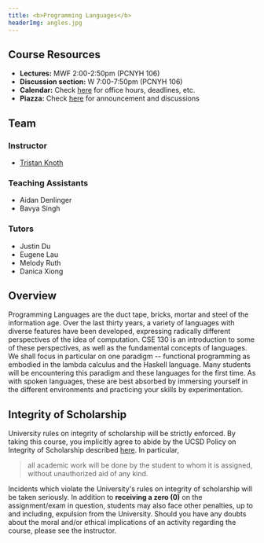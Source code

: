 ```yaml
---
title: <b>Programming Languages</b>
headerImg: angles.jpg
---
```


## Course Resources

- **Lectures:**             MWF 2:00-2:50pm (PCNYH 106) 
- **Discussion section:**   W 7:00-7:50pm (PCNYH 106)
- **Calendar:**             Check [here](calendar.html) for office hours, deadlines, etc.
- **Piazza:**               Check [here](https://www.piazza.com/ucsd/spring2022/cse130/home) for announcement and discussions


## Team

### Instructor

* [Tristan Knoth](tjknoth.github.io)

### Teaching Assistants

* Aidan Denlinger 
* Bavya Singh 

### Tutors

* Justin Du 
* Eugene Lau 
* Melody Ruth
* Danica Xiong

## Overview

Programming Languages are the duct tape, bricks, mortar
and steel of the information age. Over the last thirty
years, a variety of languages with diverse features have
been developed, expressing radically different perspectives
of the idea of computation. CSE 130 is an introduction to
some of these perspectives, as well as the fundamental concepts of
languages. We shall focus in particular on one paradigm -- functional
programming as embodied in the lambda calculus and the Haskell language. 
Many students will be encountering this
paradigm and these languages for the first time. As with
spoken languages, these are best absorbed by immersing yourself
in the different environments and practicing your skills by
experimentation.

## Integrity of Scholarship

University rules on integrity of scholarship will be strictly enforced. By
taking this course, you implicitly agree to abide by the UCSD Policy on
Integrity of Scholarship described [here](https://senate.ucsd.edu/Operating-Procedures/Senate-Manual/appendices/2).
In particular,

> all academic work will be done by the student to whom it is assigned,
> without unauthorized aid of any kind.

Incidents which violate the University's rules on integrity of scholarship
will be taken seriously.  In addition to **receiving a zero (0)** on the
assignment/exam in question, students may also face other penalties,
up to and including, expulsion from the University.  Should you have
any doubts about the moral and/or ethical implications of an activity
regarding the course, please see the instructor.
